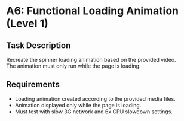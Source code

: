 # A6: Functional Loading Animation (Level 1)

## Task Description
Recreate the spinner loading animation based on the provided video.  
The animation must only run while the page is loading.

## Requirements
- Loading animation created according to the provided media files.
- Animation displayed only while the page is loading.
- Must test with slow 3G network and 6x CPU slowdown settings.
